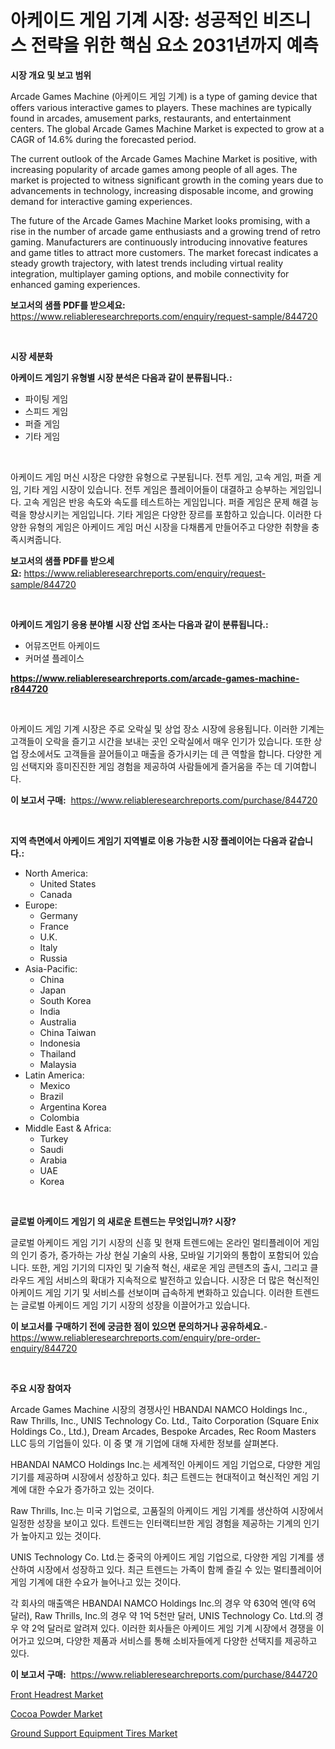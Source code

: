 <p><h1>아케이드 게임 기계 시장: 성공적인 비즈니스 전략을 위한 핵심 요소 2031년까지 예측</h1></p><p><strong>시장 개요 및 보고 범위</strong></p>
<p><p>Arcade Games Machine (아케이드 게임 기계) is a type of gaming device that offers various interactive games to players. These machines are typically found in arcades, amusement parks, restaurants, and entertainment centers. The global Arcade Games Machine Market is expected to grow at a CAGR of 14.6% during the forecasted period.</p><p>The current outlook of the Arcade Games Machine Market is positive, with increasing popularity of arcade games among people of all ages. The market is projected to witness significant growth in the coming years due to advancements in technology, increasing disposable income, and growing demand for interactive gaming experiences.</p><p>The future of the Arcade Games Machine Market looks promising, with a rise in the number of arcade game enthusiasts and a growing trend of retro gaming. Manufacturers are continuously introducing innovative features and game titles to attract more customers. The market forecast indicates a steady growth trajectory, with latest trends including virtual reality integration, multiplayer gaming options, and mobile connectivity for enhanced gaming experiences.</p></p>
<p><strong>보고서의 샘플 PDF를 받으세요:</strong> <a href="https://www.reliableresearchreports.com/enquiry/request-sample/844720">https://www.reliableresearchreports.com/enquiry/request-sample/844720</a></p>
<p>&nbsp;</p>
<p><strong>시장 세분화</strong></p>
<p><strong>아케이드 게임기 유형별 시장 분석은 다음과 같이 분류됩니다.:</strong></p>
<p><ul><li>파이팅 게임</li><li>스피드 게임</li><li>퍼즐 게임</li><li>기타 게임</li></ul></p>
<p>&nbsp;</p>
<p><p>아케이드 게임 머신 시장은 다양한 유형으로 구분됩니다. 전투 게임, 고속 게임, 퍼즐 게임, 기타 게임 시장이 있습니다. 전투 게임은 플레이어들이 대결하고 승부하는 게임입니다. 고속 게임은 반응 속도와 속도를 테스트하는 게임입니다. 퍼즐 게임은 문제 해결 능력을 향상시키는 게임입니다. 기타 게임은 다양한 장르를 포함하고 있습니다. 이러한 다양한 유형의 게임은 아케이드 게임 머신 시장을 다채롭게 만들어주고 다양한 취향을 충족시켜줍니다.</p></p>
<p><strong>보고서의 샘플 PDF를 받으세요:</strong>&nbsp;<a href="https://www.reliableresearchreports.com/enquiry/request-sample/844720">https://www.reliableresearchreports.com/enquiry/request-sample/844720</a></p>
<p>&nbsp;</p>
<p><strong> 아케이드 게임기 응용 분야별 시장 산업 조사는 다음과 같이 분류됩니다.:</strong></p>
<p><ul><li>어뮤즈먼트 아케이드</li><li>커머셜 플레이스</li></ul></p>
<p><strong><a href="https://www.reliableresearchreports.com/arcade-games-machine-r844720">https://www.reliableresearchreports.com/arcade-games-machine-r844720</a></strong></p>
<p>&nbsp;</p>
<p><p>아케이드 게임 기계 시장은 주로 오락실 및 상업 장소 시장에 응용됩니다. 이러한 기계는 고객들이 오락을 즐기고 시간을 보내는 곳인 오락실에서 매우 인기가 있습니다. 또한 상업 장소에서도 고객들을 끌어들이고 매출을 증가시키는 데 큰 역할을 합니다. 다양한 게임 선택지와 흥미진진한 게임 경험을 제공하여 사람들에게 즐거움을 주는 데 기여합니다.</p></p>
<p><strong>이 보고서 구매:</strong>&nbsp; <a href="https://www.reliableresearchreports.com/purchase/844720">https://www.reliableresearchreports.com/purchase/844720</a></p>
<p>&nbsp;</p>
<p><strong>지역 측면에서 아케이드 게임기 지역별로 이용 가능한 시장 플레이어는 다음과 같습니다.:</strong></p>
<p><ul>
    <li>
        North America:
        <ul>
            <li>United States</li>
            <li>Canada</li>
        </ul>
    </li>
    <li>
        Europe:
        <ul>
            <li>Germany</li>
            <li>France</li>
            <li>U.K.</li>
            <li>Italy</li>
            <li>Russia</li>
        </ul>
    </li>
    <li>
        Asia-Pacific:
        <ul>
            <li>China</li>
            <li>Japan</li>
            <li>South Korea</li>
            <li>India</li>
            <li>Australia</li>
            <li>China Taiwan</li>
            <li>Indonesia</li>
            <li>Thailand</li>
            <li>Malaysia</li>
        </ul>
    </li>
    <li>
        Latin America:
        <ul>
            <li>Mexico</li>
            <li>Brazil</li>
            <li>Argentina Korea</li>
            <li>Colombia</li>
        </ul>
    </li>
    <li>
        Middle East & Africa:
        <ul>
            <li>Turkey</li>
            <li>Saudi</li>
            <li>Arabia</li>
            <li>UAE</li>
            <li>Korea</li>
        </ul>
    </li>
    </ul></p>
<p>&nbsp;</p>
<p><strong>글로벌 아케이드 게임기 의 새로운 트렌드는 무엇입니까? 시장?</strong></p>
<p><p>글로벌 아케이드 게임 기기 시장의 신흥 및 현재 트렌드에는 온라인 멀티플레이어 게임의 인기 증가, 증가하는 가상 현실 기술의 사용, 모바일 기기와의 통합이 포함되어 있습니다. 또한, 게임 기기의 디자인 및 기술적 혁신, 새로운 게임 콘텐츠의 출시, 그리고 클라우드 게임 서비스의 확대가 지속적으로 발전하고 있습니다. 시장은 더 많은 혁신적인 아케이드 게임 기기 및 서비스를 선보이며 급속하게 변화하고 있습니다. 이러한 트렌드는 글로벌 아케이드 게임 기기 시장의 성장을 이끌어가고 있습니다.</p></p>
<p><strong>이 보고서를 구매하기 전에 궁금한 점이 있으면 문의하거나 공유하세요.</strong>- <a href="https://www.reliableresearchreports.com/enquiry/pre-order-enquiry/844720">https://www.reliableresearchreports.com/enquiry/pre-order-enquiry/844720</a></p>
<p>&nbsp;</p>
<p><strong>주요 시장 참여자</strong></p>
<p><p>Arcade Games Machine 시장의 경쟁사인 HBANDAI NAMCO Holdings Inc., Raw Thrills, Inc., UNIS Technology Co. Ltd., Taito Corporation (Square Enix Holdings Co., Ltd.), Dream Arcades, Bespoke Arcades, Rec Room Masters LLC 등의 기업들이 있다. 이 중 몇 개 기업에 대해 자세한 정보를 살펴본다.</p><p>HBANDAI NAMCO Holdings Inc.는 세계적인 아케이드 게임 기업으로, 다양한 게임 기기를 제공하며 시장에서 성장하고 있다. 최근 트렌드는 현대적이고 혁신적인 게임 기계에 대한 수요가 증가하고 있는 것이다.</p><p>Raw Thrills, Inc.는 미국 기업으로, 고품질의 아케이드 게임 기계를 생산하여 시장에서 일정한 성장을 보이고 있다. 트렌드는 인터랙티브한 게임 경험을 제공하는 기계의 인기가 높아지고 있는 것이다.</p><p>UNIS Technology Co. Ltd.는 중국의 아케이드 게임 기업으로, 다양한 게임 기계를 생산하여 시장에서 성장하고 있다. 최근 트렌드는 가족이 함께 즐길 수 있는 멀티플레이어 게임 기계에 대한 수요가 늘어나고 있는 것이다.</p><p>각 회사의 매출액은 HBANDAI NAMCO Holdings Inc.의 경우 약 630억 엔(약 6억 달러), Raw Thrills, Inc.의 경우 약 1억 5천만 달러, UNIS Technology Co. Ltd.의 경우 약 2억 달러로 알려져 있다. 이러한 회사들은 아케이드 게임 기계 시장에서 경쟁을 이어가고 있으며, 다양한 제품과 서비스를 통해 소비자들에게 다양한 선택지를 제공하고 있다.</p></p>
<p><strong>이 보고서 구매:</strong>&nbsp;&nbsp;<a href="https://www.reliableresearchreports.com/purchase/844720">https://www.reliableresearchreports.com/purchase/844720</a></p>
<p><p><a href="https://www.linkedin.com/pulse/front-headrest-market-size-growing-forecasted-period-from-2024-rrgkc?trackingId=GZ0c5Lj9fGiaeIli7BB7yQ%3D%3D">Front Headrest Market</a></p><p><a href="https://github.com/Hazelklievgspy6vdcsmu106w/Market-Research-Report-List-1/blob/main/cocoa-powder-market.md">Cocoa Powder Market</a></p><p><a href="https://www.linkedin.com/pulse/ground-support-equipment-tires-market-analysis-size-global-industry-6fxof?trackingId=Wr3kmBfOM1ZtFP9unWFApg%3D%3D">Ground Support Equipment Tires Market</a></p></p>